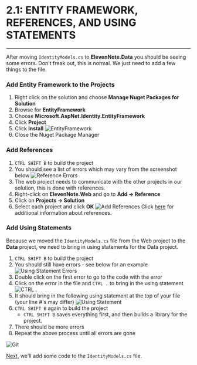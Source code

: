 # 2.1: ENTITY FRAMEWORK, REFERENCES, AND USING STATEMENTS
---
After moving `IdentityModels.cs` to **ElevenNote.Data** you should be seeing some errors. Don't freak out, this is normal. We just need to add a few things to the file.

### Add Entity Framework to the Projects
1. Right click on the solution and choose **Manage Nuget Packages for Solution**
2. Browse for **EntityFramework**
3. Choose **Microsoft.AspNet.Identity.EntityFramework**
4. Click **Project**
5. Click **Install**
![EntityFramework](/assets/2.1-A.png)
6. Close the Nuget Package Manager

### Add References
1. `CTRL SHIFT B` to build the project
2. You should see a list of errors which may vary from the screenshot below
![Reference Errors](/assets/2.1-B.png)
3. The web project needs to communicate with the other projects in our solution, this is done with references.
4. Right-click on **ElevenNote.Web** and go to **Add -> Reference**
5. Click on **Projects -> Solution**
6. Select each project and click **OK**
![Add References](/assets/2.1-C.png)
Click [here](2.1a-References.md) for additional information about references.

### Add Using Statements
Because we moved the `IdentityModels.cs` file from the Web project to the **Data** project, we need to bring in using statements for the Data project.
1. `CTRL SHIFT B` to build the project
2. You should still have errors - see below for an example
![Using Statement Errors](/assets/2.1-D.png)
3. Double click on the first error to go to the code with the error
4. Click on the error in the file and `CTRL .` to bring in the using statement
![CTRL .](/assets/2.1-E.png)
5. It should bring in the following using statement at the top of your file (your line #'s may differ)
![Using Statement](/assets/2.1-F.png)
6. `CTRL SHIFT B` again to build the project
   - `CTRL SHIFT B` saves everything first, and then builds a library for the project.
7. There should be more errors
8. Repeat the above process until all errors are gone

![Git](/assets/devicons_github_badge.png)

[Next,](2.2-IdentityModelsSetup.md) we'll add some code to the `IdentityModels.cs` file.


